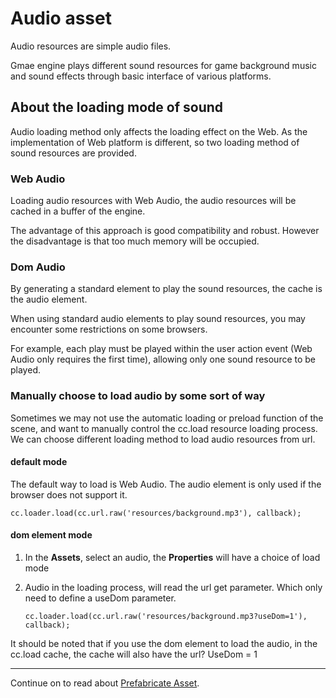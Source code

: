 # Audio asset

Audio resources are simple audio files.

Gmae engine plays different sound resources for game background music and sound effects through basic interface of various platforms.

## About the loading mode of sound

Audio loading method only affects the loading effect on the Web. As the implementation of  Web platform is different, so two loading method of sound resources are provided.

### Web Audio
Loading audio resources with Web Audio, the audio resources will be cached in a buffer of the engine.

The advantage of this approach is good compatibility and robust. However the disadvantage is that too much memory will be occupied.

### Dom Audio
By generating a standard element to play the sound resources, the cache is the audio element.

When using standard audio elements to play sound resources, you may encounter some restrictions on some browsers.

For example, each play must be played within the user action event (Web Audio only requires the first time), allowing only one sound resource to be played.

### Manually choose to load audio by some sort of way
Sometimes we may not use the automatic loading or preload function of the scene, and want to manually control the cc.load resource loading process. We can choose different loading method to load audio resources from url.

#### default mode

The default way to load is Web Audio. The audio element is only used if the browser does not support it.

```
cc.loader.load(cc.url.raw('resources/background.mp3'), callback);
```

#### dom element mode

1. In the **Assets**, select an audio, the **Properties** will have a choice of load mode

2. Audio in the loading process, will read the url get parameter. Which only need to define a useDom parameter.

    ```
    cc.loader.load(cc.url.raw('resources/background.mp3?useDom=1'), callback);
    ```
It should be noted that if you use the dom element to load the audio, in the cc.load cache, the cache will also have the url? UseDom = 1

<hr>

Continue on to read about [Prefabricate Asset](prefab.md).